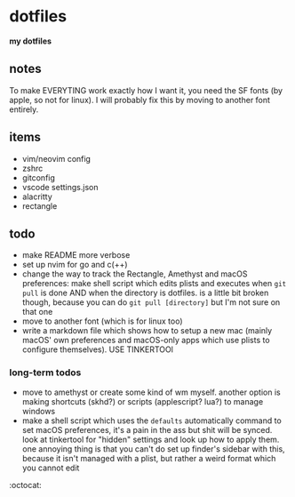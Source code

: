 # dotfiles
**my dotfiles**



## notes
To make EVERYTING work exactly how I want it, you need the SF fonts (by apple, so not for linux). I will probably fix
this by moving to another font entirely.



## items
- vim/neovim config
- zshrc
- gitconfig
- vscode settings.json
- alacritty
- rectangle



## todo
- make README more verbose
- set up nvim for go and c(++)
- change the way to track the Rectangle, Amethyst and macOS preferences: make shell script which edits plists and executes when `git pull` is done AND when the directory is dotfiles. is a little bit broken
    though, because you can do `git pull [directory]` but I'm not sure on that one
- move to another font (which is for linux too)
- write a markdown file which shows how to setup a new mac (mainly macOS' own preferences and macOS-only apps which use plists to configure themselves). USE TINKERTOOl



### long-term todos
- move to amethyst or create some kind of wm myself. another option is making shortcuts (skhd?) or scripts (applescript? lua?) to manage windows
- make a shell script which uses the `defaults` automatically command to set macOS preferences, it's a pain in the ass
    but shit will be synced. look at tinkertool for "hidden" settings and look up how to apply them. one annoying thing is that you can't
    do set up finder's sidebar with this, because it isn't managed with a plist, but rather a weird format which you cannot edit


:octocat:
